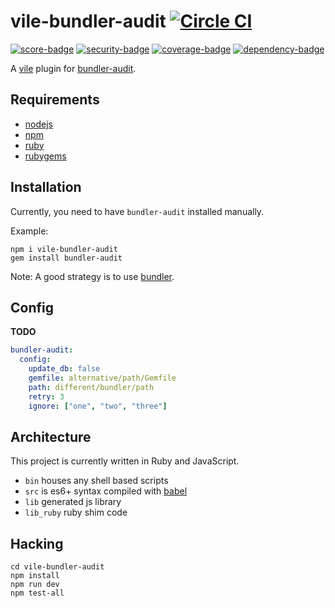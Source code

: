 # vile-bundler-audit [![Circle CI](https://circleci.com/gh/brentlintner/vile-bundler-audit.svg?style=svg&circle-token=3b75ecc1b75f4ec0dfe397388cf40f3594c2944b)](https://circleci.com/gh/brentlintner/vile-bundler-audit)

[![score-badge](http://vile.io/brentlintner/vile-bundler-audit/badges/score?token=zkyXkybvCV1yQy1p3CmY)](http://vile.io/brentlintner/vile-bundler-audit) [![security-badge](http://vile.io/brentlintner/vile-bundler-audit/badges/security?token=zkyXkybvCV1yQy1p3CmY)](http://vile.io/brentlintner/vile-bundler-audit) [![coverage-badge](http://vile.io/brentlintner/vile-bundler-audit/badges/coverage?token=zkyXkybvCV1yQy1p3CmY)](http://vile.io/brentlintner/vile-bundler-audit) [![dependency-badge](http://vile.io/brentlintner/vile-bundler-audit/badges/dependency?token=zkyXkybvCV1yQy1p3CmY)](http://vile.io/brentlintner/vile-bundler-audit)

A [vile](http://github.com/brentlintner/vile) plugin for [bundler-audit](https://github.com/rubysec/bundler-audit).

## Requirements

- [nodejs](http://nodejs.org)
- [npm](http://npmjs.org)
- [ruby](http://ruby-lang.org)
- [rubygems](http://rubygems.org)

## Installation

Currently, you need to have `bundler-audit` installed manually.

Example:

    npm i vile-bundler-audit
    gem install bundler-audit

Note: A good strategy is to use [bundler](http://bundler.io).

## Config

**TODO**

```yml
bundler-audit:
  config:
    update_db: false
    gemfile: alternative/path/Gemfile
    path: different/bundler/path
    retry: 3
    ignore: ["one", "two", "three"]
```

## Architecture

This project is currently written in Ruby and JavaScript.

- `bin` houses any shell based scripts
- `src` is es6+ syntax compiled with [babel](https://babeljs.io)
- `lib` generated js library
- `lib_ruby` ruby shim code

## Hacking

    cd vile-bundler-audit
    npm install
    npm run dev
    npm test-all
